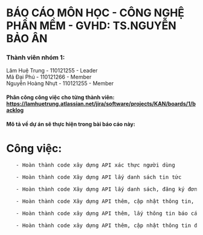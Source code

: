 # BÁO CÁO MÔN HỌC - CÔNG NGHỆ PHẦN MỀM - GVHD: TS.NGUYỄN BẢO ÂN
### Thành viên nhóm 1:
Lâm Huệ Trung - 110121255 - Leader <br>
Mã Đại Phú - 110121266 - Member  <br>
Nguyễn Hoàng Nhựt - 110121255 - Member<br>
#### Phân công công việc cho từng thành viên: https://lamhuetrung.atlassian.net/jira/software/projects/KAN/boards/1/backlog
#### Mô tả về dự án sẽ thực hiện trong bài báo cáo này:
# Công việc: <br>
  <pre>
   - Hoàn thành code xây dựng API xác thực người dùng <br>
   - Hoàn thành code Xây dựng API lấy danh sách tin tức <br>
   - Hoàn thành code Xây dựng API lấy danh sách, đăng ký đơn thực tập <br>
   - Hoàn thành code Xây dựng API thêm, cập nhật thông tin, trạng thái sinh viên <br>
   - Hoàn thành code xây dựng API thêm, lấy thông tin báo cáo sinh viên <br>
   - Hoàn thành code xây dựng API thêm, cập nhật thông tin đợt thực tập, công việc thực tập cho Admin <br>
